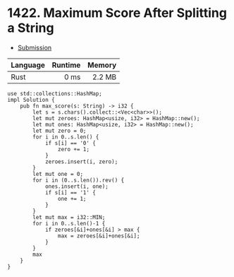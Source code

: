 # 1422. Maximum Score After Splitting a String
- [Submission](https://leetcode.com/submissions/detail/1125850479/)

| Language | Runtime | Memory |
| :-       |       -:|      -:|
| Rust | 0 ms | 2.2 MB |
```
use std::collections::HashMap;
impl Solution {
    pub fn max_score(s: String) -> i32 {
        let s = s.chars().collect::<Vec<char>>();
        let mut zeroes: HashMap<usize, i32> = HashMap::new();
        let mut ones: HashMap<usize, i32> = HashMap::new();
        let mut zero = 0;
        for i in 0..s.len() {
            if s[i] == '0' {
                zero += 1;
            }
            zeroes.insert(i, zero);
        }
        let mut one = 0;
        for i in (0..s.len()).rev() {
            ones.insert(i, one);
            if s[i] == '1' {
                one += 1;
            }
        }
        let mut max = i32::MIN;
        for i in 0..s.len()-1 {
            if zeroes[&i]+ones[&i] > max {
                max = zeroes[&i]+ones[&i];
            }
        }
        max
    }
}
```
